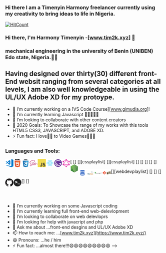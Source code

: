 ### Hi there I am a Timenyin Harmony freelancer currently using my creativity to bring ideas to life in Nigeria.
[![HitCount](http://hits.dwyl.com/timenyin/timenyin.svg)](http://hits.dwyl.com/timenyin/timenyin)


### Hi there, I'm Harmony Timenyin -[www.tim2k.xyz] 👋
###  mechanical engineering in the university of Benin (UNIBEN) Edo state, Nigeria.👋👋


## Having designed over thirty(30) different front-End websit ranging from several categories at all levels, I am also well knowledgeable in using the UL/UX Adobe XD for my protoype.

- 🔭 I’m currently working on a [VS Code Course][www.gimudia.org]!
- 🌱 I’m currently learning Javascript 👋👋👋🤣😃
- 👯 I’m looking to collaborate with other content creators
- 🥅 2020 Goals: To Showcase the range of my works with this tools HTML5  CSS3, JAVASCRIPT, and ADOBE XD.
- ⚡ Fun fact: I love🤣😃 to Video Games🤣🤣🤣


### Languages and Tools:

[<img align="left" alt="Visual Studio Code" width="26px" src="https://raw.githubusercontent.com/github/explore/80688e429a7d4ef2fca1e82350fe8e3517d3494d/topics/visual-studio-code/visual-studio-code.png" />
[<img align="left" alt="HTML5" width="26px" src="https://raw.githubusercontent.com/github/explore/80688e429a7d4ef2fca1e82350fe8e3517d3494d/topics/html/html.png" />]
[<img align="left" alt="CSS3" width="26px" src="https://raw.githubusercontent.com/github/explore/80688e429a7d4ef2fca1e82350fe8e3517d3494d/topics/css/css.png" />][cssplaylist]
[<img align="left" alt="Sass" width="26px" src="https://raw.githubusercontent.com/github/explore/80688e429a7d4ef2fca1e82350fe8e3517d3494d/topics/sass/sass.png" />][cssplaylist]
[<img align="left" alt="JavaScript" width="26px" src="https://raw.githubusercontent.com/github/explore/80688e429a7d4ef2fca1e82350fe8e3517d3494d/topics/javascript/javascript.png" />]
[<img align="left" alt="React" width="26px" src="https://raw.githubusercontent.com/github/explore/80688e429a7d4ef2fca1e82350fe8e3517d3494d/topics/react/react.png" />]
[<img align="left" alt="Gatsby" width="26px" src="https://raw.githubusercontent.com/github/explore/e94815998e4e0713912fed477a1f346ec04c3da2/topics/gatsby/gatsby.png" />]
[<img align="left" alt="GraphQL" width="26px" src="https://raw.githubusercontent.com/github/explore/80688e429a7d4ef2fca1e82350fe8e3517d3494d/topics/graphql/graphql.png" />]
[<img align="left" alt="Node.js" width="26px" src="https://raw.githubusercontent.com/github/explore/80688e429a7d4ef2fca1e82350fe8e3517d3494d/topics/nodejs/nodejs.png" />]

[<img align="left" alt="SQL" width="26px" src="https://raw.githubusercontent.com/github/explore/80688e429a7d4ef2fca1e82350fe8e3517d3494d/topics/sql/sql.png" />][webdevplaylist]
[<img align="left" alt="MySQL" width="26px" src="https://raw.githubusercontent.com/github/explore/80688e429a7d4ef2fca1e82350fe8e3517d3494d/topics/mysql/mysql.png" />]
[<img align="left" alt="MongoDB" width="26px" src="https://raw.githubusercontent.com/github/explore/80688e429a7d4ef2fca1e82350fe8e3517d3494d/topics/mongodb/mongodb.png" />]
[<img align="left" alt="Git" width="26px" src="https://raw.githubusercontent.com/github/explore/80688e429a7d4ef2fca1e82350fe8e3517d3494d/topics/git/git.png" />]

[<img align="left" alt="GitHub" width="26px" src="https://raw.githubusercontent.com/github/explore/78df643247d429f6cc873026c0622819ad797942/topics/github/github.png" />]
[<img align="left" alt="HTML5" width="26px" src="https://raw.githubusercontent.com/github/explore/80688e429a7d4ef2fca1e82350fe8e3517d3494d/topics/terminal/terminal.png" />]

<br />
<br />




- 🔭 I’m currently working on some Javascript coding
- 🌱 I’m currently learning  full front-end web-delevlopment 
- 👯 I’m looking to collaborate on  web delevloprs
- 🤔 I’m looking for help with  javacript and php
- 💬 Ask me about ...front-end desgins and UL/UX Adobe XD
- 📫 How to reach me: ...[www.tim2k.xyz](https://www.tim2k.xyz/)
- 😄 Pronouns: ...he / him
- ⚡ Fun fact: ...almost there!!!😄😄😄😄😄😄😄😄😄
-->
